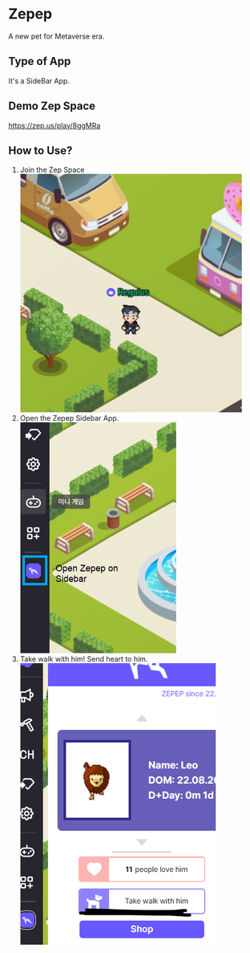 # Zepep

A new pet for Metaverse era.

## Type of App

It's a SideBar App.

## Demo Zep Space

<https://zep.us/play/8ggMRa>

## How to Use?

1. Join the Zep Space
    ![](image/0.png)
2. Open the Zepep Sidebar App.
    ![](image/1.png)
4. Take walk with him! Send heart to him.
    ![](image/2.png)
